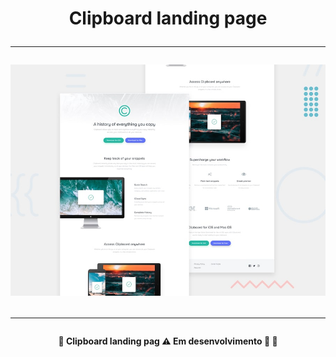 </p>
<h1 align="center"> 
    Clipboard landing page<br> 
    <hr>
    <img src="assets/images/desktop-preview.jpg" />
    <hr>
</h1>

<h4 align="center"> 
	🚧 Clipboard landing pag ⚠️ Em desenvolvimento 🚀 🚧
</h4>
